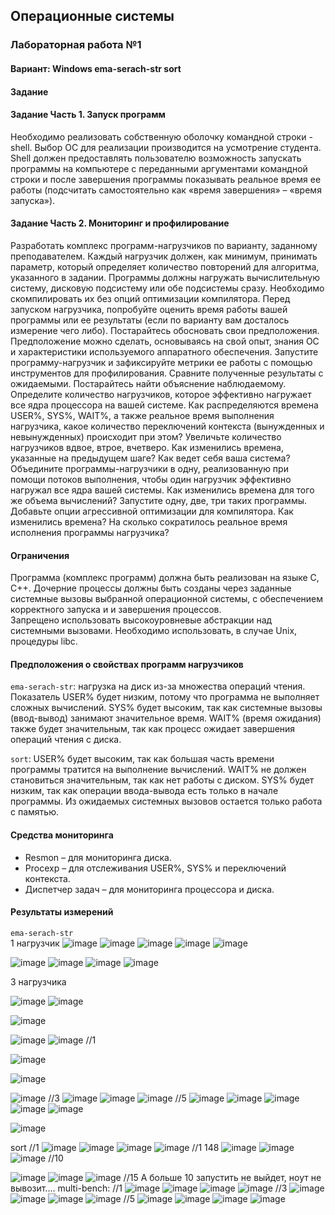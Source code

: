 ## Операционные системы 
### Лабораторная работа №1
#### Вариант: Windows ema-serach-str sort </br>
#### Задание </br>
#### Задание Часть 1. Запуск программ </br>

Необходимо реализовать собственную оболочку командной строки - shell. Выбор ОС для реализации производится на усмотрение студента. Shell должен предоставлять пользователю возможность запускать программы на компьютере с 
переданными аргументами командной строки и после завершения программы показывать реальное время ее работы (подсчитать самостоятельно как «время завершения» – «время запуска»). </br>

#### Задание Часть 2. Мониторинг и профилирование </br>

Разработать комплекс программ-нагрузчиков по варианту, заданному преподавателем. Каждый нагрузчик должен, как минимум, принимать параметр, который определяет количество повторений для алгоритма, указанного в задании. 
Программы должны нагружать вычислительную систему, дисковую подсистему или обе подсистемы сразу. Необходимо скомпилировать их без опций оптимизации компилятора.
Перед запуском нагрузчика, попробуйте оценить время работы вашей программы или ее результаты (если по варианту вам досталось измерение чего либо).
Постарайтесь обосновать свои предположения. Предположение можно сделать, основываясь на свой опыт, знания ОС и характеристики используемого аппаратного обеспечения.
Запустите программу-нагрузчик и зафиксируйте метрики ее работы с помощью инструментов для профилирования. Сравните полученные результаты с ожидаемыми. Постарайтесь найти объяснение наблюдаемому.
Определите количество нагрузчиков, которое эффективно нагружает все ядра процессора на вашей системе. Как распределяются времена  USER%, SYS%, WAIT%, а 
также реальное время выполнения нагрузчика, какое количество переключений контекста (вынужденных и невынужденных) происходит при этом?
Увеличьте количество нагрузчиков вдвое, втрое, вчетверо. Как изменились времена, указанные на предыдущем шаге? Как ведет себя ваша система?
Объедините программы-нагрузчики в одну, реализованную при помощи потоков выполнения, чтобы один нагрузчик эффективно нагружал все ядра вашей системы. 
Как изменились времена для того же объема вычислений? Запустите одну, две, три таких программы.
Добавьте опции агрессивной оптимизации для компилятора. Как изменились времена? На сколько сократилось реальное время исполнения программы нагрузчика? </br>

#### Ограничения

Программа (комплекс программ) должна быть реализован на языке C, C++.
Дочерние процессы должны быть созданы через заданные системные вызовы выбранной операционной системы, с обеспечением корректного запуска и и завершения процессов.  
Запрещено использовать высокоуровневые абстракции над системными вызовами. Необходимо использовать, в случае Unix, процедуры libc. </br>

#### Предположения о свойствах программ нагрузчиков
`ema-serach-str`: нагрузка на диск из-за множества операций чтения. Показатель USER% будет низким, потому что программа не выполняет сложных вычислений. 
SYS% будет высоким, так как системные вызовы (ввод-вывод) занимают значительное время. WAIT% (время ожидания) также будет значительным, так как процесс ожидает завершения операций чтения с диска. </br>

`sort`: USER% будет высоким, так как большая часть времени программы тратится на выполнение вычислений. WAIT% не должен становиться значительным, так как нет работы с диском. SYS% будет низким, так как операции ввода-вывода есть только в начале программы. Из ожидаемых системных вызовов остается только работа с памятью. </br>

#### Средства мониторинга
- Resmon – для мониторинга диска.
- Procexp – для отслеживания USER%, SYS% и переключений контекста.
- Диспетчер задач – для мониторинга процессора и диска. 
 #### Результаты измерений
 `ema-serach-str`  </br>
 1 нагрузчик
![image](https://github.com/user-attachments/assets/ed0d49d0-d154-4d32-a183-b9c40453a4a6)
 ![image](https://github.com/user-attachments/assets/6510c518-1b01-48cc-873e-86c58803cdd7)
 ![image](https://github.com/user-attachments/assets/16f96d3c-4d95-435b-a08f-140599e3b123)
 ![image](https://github.com/user-attachments/assets/a97a3b59-5d0e-4b6b-a395-c8f1f6c1892b)
 ![image](https://github.com/user-attachments/assets/24002b28-f4ad-4bd7-acb2-d03608a461a5)

![image](https://github.com/user-attachments/assets/64179d50-b73b-46bc-9814-95112fa593d1)
![image](https://github.com/user-attachments/assets/80b842ea-8ddd-428e-b4b7-3165b97a39bf)
![image](https://github.com/user-attachments/assets/32d1d0c7-a539-45b6-a8c3-5987bb040d9e)
![image](https://github.com/user-attachments/assets/f0c07855-d1d6-4f59-b2cc-047a4c15d0a9)

3 нагрузчика

![image](https://github.com/user-attachments/assets/f85684ba-9cae-419a-a802-393e64dee29d)
![image](https://github.com/user-attachments/assets/248c61fc-209f-4f50-bb14-4025642c5c6c)

![image](https://github.com/user-attachments/assets/a439fa32-0875-4177-ae0d-e234ea5fc0c8)


![image](https://github.com/user-attachments/assets/bd9dbe39-8af3-4ff3-a633-d47b6a2c9f20)
![image](https://github.com/user-attachments/assets/bd9da691-f824-468a-8c12-6194a13f05a4)
//1

![image](https://github.com/user-attachments/assets/d1df9443-ab4e-4cab-921d-a1a453b93bc7)

 ![image](https://github.com/user-attachments/assets/368cbb20-2a1b-4450-af32-9a4fdf791cb8)
 
![image](https://github.com/user-attachments/assets/411f4b8c-41e6-4e86-a089-385adc870d03)
//3
![image](https://github.com/user-attachments/assets/a0c12965-4a3b-430a-922b-f5b902a37dcf)
![image](https://github.com/user-attachments/assets/cd0fc131-88cc-4983-96b0-aca67cb3fefb)
![image](https://github.com/user-attachments/assets/128da663-112b-4e0f-9bc2-c8a36f04a8be)
//5
![image](https://github.com/user-attachments/assets/e60592f9-33e9-4039-b402-4b56ec77a3d8)
![image](https://github.com/user-attachments/assets/4edfcdf2-9d82-4df6-87f2-2306b7101dc1)
![image](https://github.com/user-attachments/assets/030c5eff-46dc-47fe-bccc-8ff91e3309ff)
![image](https://github.com/user-attachments/assets/39280c9d-48f3-48e7-931e-8ee7cd9cc079)
![image](https://github.com/user-attachments/assets/8af1379b-de07-4e13-85ab-aeaf888fbec3)

![image](https://github.com/user-attachments/assets/149a0281-6e8e-4671-823a-cb91d72ddfac)

sort
//1
![image](https://github.com/user-attachments/assets/f992008f-ef7e-4371-afc7-ba6e51b99a8b)
![image](https://github.com/user-attachments/assets/2dd123e4-bc29-4aac-877b-ad9d84c05253)
![image](https://github.com/user-attachments/assets/e3ede237-9e93-4fec-bb28-b4c445025b9c)
![image](https://github.com/user-attachments/assets/17fe6221-9869-46f6-830f-2c15bdeb5f58)
//1 148
![image](https://github.com/user-attachments/assets/31bed94d-42fb-4ffa-938e-b521262236e5)
![image](https://github.com/user-attachments/assets/e7f5a5a2-a66b-4b8c-81ce-a07916f3405b)
![image](https://github.com/user-attachments/assets/0cf572d2-91f5-4a4f-9a0b-7c75033f5b7e)
//10

![image](https://github.com/user-attachments/assets/a1a8ef6d-54b6-4650-8c9e-904722767bd3)
![image](https://github.com/user-attachments/assets/ce4b6c57-f194-4b68-b400-18738a89bc5f)
![image](https://github.com/user-attachments/assets/3e4fe686-9bfa-466e-ae99-498df696f464)
//15
А больше 10 запустить не выйдет, ноут не вывозит....
multi-bench:
//1
![image](https://github.com/user-attachments/assets/6e9ed31a-cc2a-4d8c-b433-e2e41eda23c1)
![image](https://github.com/user-attachments/assets/99a048b9-0ef3-49da-a907-61631daf116b)
![image](https://github.com/user-attachments/assets/3a5d7abd-6aed-48aa-a3d1-66c180835f29)
![image](https://github.com/user-attachments/assets/86f8cb89-72da-4c16-ba7c-6fddbbe8902f)
//3
![image](https://github.com/user-attachments/assets/93dac60c-04d0-4fbd-a7a0-ea252cb38827)
![image](https://github.com/user-attachments/assets/5ce8dbe5-b4d0-4b91-a813-04b7a7091a32)
![image](https://github.com/user-attachments/assets/955e9cbe-ab8a-4244-8403-a93ac70602ff)
![image](https://github.com/user-attachments/assets/3f1dbe50-520b-4883-ad43-f99d3450d85f)
//5
![image](https://github.com/user-attachments/assets/b1dc4c38-c8fb-4f64-9456-150d6cfbbafc)
![image](https://github.com/user-attachments/assets/5748efea-95a1-4c6a-9086-99aae3f341fc)
![image](https://github.com/user-attachments/assets/2ff6b5bd-0976-4cb3-8f19-e88340c9c492)
![image](https://github.com/user-attachments/assets/3d56decc-7474-4068-9b25-523d352231c0)







